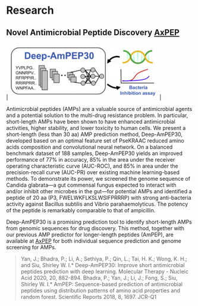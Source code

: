 # Research

## Novel Antimicrobial Peptide Discovery [AxPEP](https://app.cbbio.online/ampep/home)

| <img src="images/axpep.jpg" width="400"> |

Antimicrobial peptides (AMPs) are a valuable source of antimicrobial agents and a potential solution to the multi-drug resistance problem. In particular, short-length AMPs have been shown to have enhanced antimicrobial activities, higher stability, and lower toxicity to human cells. We present a short-length (less than 30 aa) AMP prediction method, Deep-AmPEP30, developed based on an optimal feature set of PseKRAAC reduced amino acids composition and convolutional neural network. On a balanced benchmark dataset of 188 samples, Deep-AmPEP30 yields an improved performance of 77% in accuracy, 85% in the area under the receiver operating characteristic curve (AUC-ROC), and 85% in area under the precision-recall curve (AUC-PR) over existing machine learning-based methods. To demonstrate its power, we screened the genome sequence of Candida glabrata—a gut commensal fungus expected to interact with and/or inhibit other microbes in the gut—for potential AMPs and identified a peptide of 20 aa (P3, FWELWKFLKSLWSIFPRRRP) with strong anti-bacteria activity against Bacillus subtilis and Vibrio parahaemolyticus. The potency of the peptide is remarkably comparable to that of ampicillin. 

Deep-AmPEP30 is a promising prediction tool to identify short-length AMPs from genomic sequences for drug discovery. This method, together with our previous AMP predictor for longer-length peptides (AmPEP), are available at [AxPEP](https://app.cbbio.online/ampep/home) for both individual sequence prediction and genome screening for AMPs. 

> Yan, J.; Bhadra, P.; Li, A.; Sethiya, P.; Qin, L.; Tai, H. K.; Wong, K. H.; and Siu, Shirley W. I.* Deep-AmPEP30: Improve short antimicrobial peptides prediction with deep learning. Molecular Therapy - Nucleic Acid 2020, 20, 882-894.
> Bhadra, P.; Yan, J.; Li, J.; Fong, S.; Siu, Shirley W. I.* AmPEP: Sequence-based prediction of antimicrobial peptides using distribution patterns of amino acid properties and random forest. Scientific Reports 2018, 8, 1697. JCR-Q1


